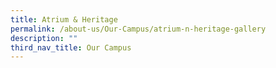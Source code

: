 ```yaml
---
title: Atrium & Heritage
permalink: /about-us/Our-Campus/atrium-n-heritage-gallery
description: ""
third_nav_title: Our Campus
---
```

